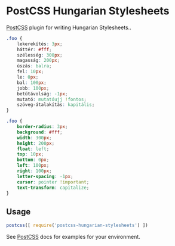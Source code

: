 # PostCSS Hungarian Stylesheets

[PostCSS] plugin for writing Hungarian Stylesheets..

[PostCSS]: https://github.com/postcss/postcss

```css
.foo {
    lekerekítés: 3px;
    háttér: #fff;
    szélesség: 300px;
    magasság: 200px;
    úszás: balra;
    fel: 10px;
    le: 0px;
    bal: 100px;
    jobb: 100px;
    betűtávolság: -1px;
    mutató: mutatóujj !fontos;
    szöveg-átalakítás: kapitális;
}
```

```css
.foo {
    border-radius: 3px;
    background: #fff;
    width: 300px;
    height: 200px;
    float: left;
    top: 10px;
    bottom: 0px;
    left: 100px;
    right: 100px;
    letter-spacing: -1px;
    cursor: pointer !important;
    text-transform: capitalize;
}
```

## Usage

```js
postcss([ require('postcss-hungarian-stylesheets') ])
```

See [PostCSS] docs for examples for your environment.
